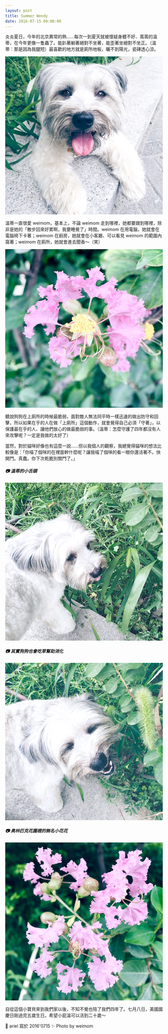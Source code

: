 ```yaml
---
layout: post
title: Summer Wendy
date: 2016-07-15 09:00:00
---
```


炎炎夏日，今年的北京異常的熱......每次一到夏天就被懷疑身體不好、蔫蔫的溫蒂，在今年更像一隻蟲了。能趴著躺著絕對不坐著，能歪著坐絕對不坐正。（溫蒂：那是因為我腿短）最喜歡的地方就是廁所地板，曬不到陽光，瓷磚透心涼。

![image](/images/201607/wendy1.jpg)

溫蒂一直很愛 weimom，基本上，不論 weimom 走到哪裡，她都要跟到哪裡，除非是她的「散步回來好累啊，我要睡覺了」時間。weimom 在用電腦，她就會在電腦椅下卡著；weimom 在廚房，她就會在小客廳、可以看見 weimom 的範圍內窩著；weimom 在廁所，她就會進去聞香～（笑）

![image](/images/201607/flower1.jpg)

聽說狗狗在上廁所的時候最脆弱，面對敵人無法同平時一樣迅速的做出防守和回擊，所以如果在乎的人在做「上廁所」這個動作，就會覺得自己必須「守著」，以保護最在乎的人、讓他們放心的做最脆弱的事。（溫蒂：怎麼守護了四年都沒有人來攻擊呢？一定是我做的太好了）

當然，對於貓咪好像也有這麼一說......但以我個人的觀察，我總覺得貓咪的想法比較像是：「你喵了個咪的在裡面幹什麼呢？讓我喵了個咪的看一眼你還活著不。快開門。真蠢。你下次乾脆別關門了。」

##### 📷 溫蒂的小舌頭

![image](/images/201607/wendy2.jpg)

##### 📷 其實狗狗也會吃草幫助消化

![image](/images/201607/wendy3.jpg)

##### 📷 奥林匹克花園裡的無名小花花

![image](/images/201607/flower2.jpg)

自從這個小寶貝來到我們家以後，不知不覺也陪了我們四年了。七月八日，美國國慶日剛過完五歲生日。希望小屁溫可以活到二十歲～

🐰 ariel 寫於 2016'0715 ✨ Photo by weimom